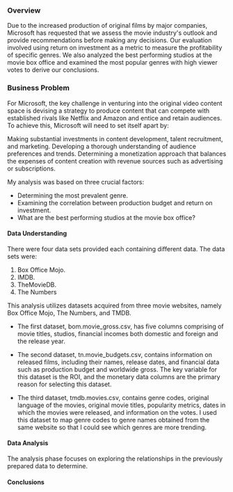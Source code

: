 
### Overview
Due to the increased production of original films by major companies, Microsoft has requested that we assess the movie industry's outlook and provide recommendations before making any decisions. Our evaluation involved using return on investment as a metric to measure the profitability of specific genres. We also analyzed the best performing studios at the movie box office and examined the most popular genres with high viewer votes to derive our conclusions.

### Business Problem
For Microsoft, the key challenge in venturing into the original video content space is devising a strategy to produce content that can compete with established rivals like Netflix and Amazon and entice and retain audiences. To achieve this, Microsoft will need to set itself apart by:

Making substantial investments in content development, talent recruitment, and marketing. Developing a thorough understanding of audience preferences and trends. Determining a monetization approach that balances the expenses of content creation with revenue sources such as advertising or subscriptions.

My analysis was based on three crucial factors:

* Determining the most prevalent genre.
* Examining the correlation between production budget and return on investment.
* What are the best performing studios at the movie box office?

#### Data Understanding
There were four data sets provided each containing different data. The data sets were:
1. Box Office Mojo.
2. IMDB.
3. TheMovieDB.
4. The Numbers

This analysis utilizes datasets acquired from three movie websites, namely Box Office Mojo, The Numbers, and TMDB.

* The first dataset, bom.movie_gross.csv, has five columns comprising of movie titles, studios, financial incomes both domestic and foreign and the release year.

* The second dataset, tn.movie_budgets.csv, contains information on released films, including their names, release dates, and financial data such as production budget and worldwide gross. The key variable for this dataset is the ROI, and the monetary data columns are the primary reason for selecting this dataset.

* The third dataset, tmdb.movies.csv, contains genre codes, original language of the movies, original movie titles, popularity metrics, dates in which the movies were released, and information on the votes. I used this dataset to map genre codes to genre names obtained from the same website so that I could see which genres are more trending.
#### Data Analysis
The analysis phase focuses on exploring the relationships in the previously prepared data to determine.

#### Conclusions
